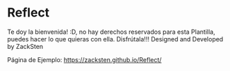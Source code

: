 # Reflect
Te doy la bienvenida! :D, no hay derechos reservados para esta Plantilla, puedes hacer lo que quieras con ella. Disfrútala!!!
Designed and Developed by ZackSten

Página de Ejemplo: https://zacksten.github.io/Reflect/
